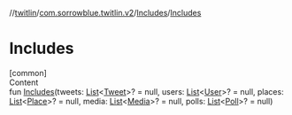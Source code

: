 //[twitlin](../../index.md)/[com.sorrowblue.twitlin.v2](../index.md)/[Includes](index.md)/[Includes](-includes.md)



# Includes  
[common]  
Content  
fun [Includes](-includes.md)(tweets: [List](https://kotlinlang.org/api/latest/jvm/stdlib/kotlin.collections/-list/index.html)<[Tweet](../../com.sorrowblue.twitlin.v2.objects/-tweet/index.md)>? = null, users: [List](https://kotlinlang.org/api/latest/jvm/stdlib/kotlin.collections/-list/index.html)<[User](../../com.sorrowblue.twitlin.v2.objects/-user/index.md)>? = null, places: [List](https://kotlinlang.org/api/latest/jvm/stdlib/kotlin.collections/-list/index.html)<[Place](../../com.sorrowblue.twitlin.v2.objects/-place/index.md)>? = null, media: [List](https://kotlinlang.org/api/latest/jvm/stdlib/kotlin.collections/-list/index.html)<[Media](../../com.sorrowblue.twitlin.v2.objects/-media/index.md)>? = null, polls: [List](https://kotlinlang.org/api/latest/jvm/stdlib/kotlin.collections/-list/index.html)<[Poll](../../com.sorrowblue.twitlin.v2.objects/-poll/index.md)>? = null)  



